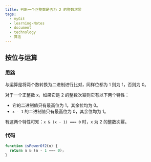 ```yaml
---
title: 判断一个正整数是否为 2 的整数次幂
tags:
  - myGit
  - learning-Notes
  - document
  - technology
  - 算法
---
```


## 按位与运算

### 思路

与运算是将两个数转换为二进制进行比对，同样位都为 1 则为 1，否则为 0。

对于一个正整数 x，如果它是 2 的整数次幂则它有以下两个特性：

- 它的二进制值只有最高位为 1，其余位均为 0。
- `x - 1` 的二进制值只有最高位为 0，其余位均为 1。

有这两个特性可知：`x & (x - 1) === 0` 时，x 为 2 的整数次幂。

### 代码

```js
function isPowerOf2(n) {
  return n & (n - 1 === 0);
}
```
